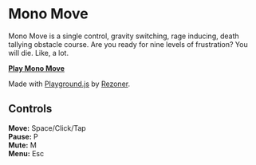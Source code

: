 # Mono Move

Mono Move is a single control, gravity switching, rage inducing, death tallying obstacle course. Are you ready for nine levels of frustration? You will die. Like, a lot.

[**Play Mono Move**](https://jackrugile.com/mono-move/)

Made with [Playground.js](https://github.com/rezoner/playground) by [Rezoner](https://github.com/rezoner).

## Controls

**Move:** Space/Click/Tap\
**Pause:** P\
**Mute:** M\
**Menu:** Esc
